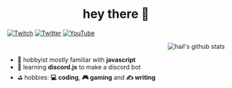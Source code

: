 <h1 align="center">hey there 👋</h1>

[![Twitch](https://img.shields.io/badge/Twitch-9146FF?style=for-the-badge&logo=twitch&logoColor=white)](https://www.twitch.tv/owohail) [![Twitter](https://img.shields.io/badge/Twitter-1DA1F2?style=for-the-badge&logo=twitter&logoColor=white)](https://twitter.com/owohail) [![YouTube](https://img.shields.io/badge/YouTube-FF0000?style=for-the-badge&logo=youtube&logoColor=white)](https://www.youtube.com/@owohail)

<img align="right" src="https://github-readme-stats.vercel.app/api?username=owohail&show_icons=true&include_all_commits=true&hide=issues,contribs&theme=dark&locale=en" alt="hail's github stats" />

<br>
<ul align="left">
<li>🌱 hobbyist mostly familiar with <b>javascript</b></li>
<li>🔭 learning <b>discord.js</b> to make a discord bot</li>
<li>⛳ hobbies: <b>💻 coding</b>, <b>🎮 gaming</b> and <b>✍️ writing</b>
</ul>
